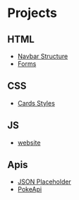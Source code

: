 # Projects

## HTML

- [Navbar Structure](/documents/html-docs/navbar-structure.md)
- [Forms](/documents/html-docs/forms-structure.md)

## CSS

- [Cards Styles](/documents/css-docs/cards-styles.md)

## JS

- [website](/documents/javascript-docs/website.md)
  <!-- [Countdown] -->
  <!-- [Search Filter] -->

## Apis

- [JSON Placeholder](/projects/api/json-placeholder/users.js)
- [PokeApi](/projects/api/pokeapi/script.js)
